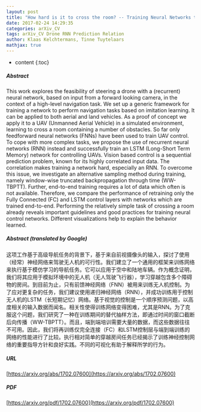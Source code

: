 ```yaml
---
layout: post
title: "How hard is it to cross the room? -- Training Neural Networks to steer a UAV"
date: 2017-02-24 14:29:35
categories: arXiv_CV
tags: arXiv_CV Drone RNN Prediction Relation
author: Klaas Kelchtermans, Tinne Tuytelaars
mathjax: true
---
```


* content
{:toc}

##### Abstract
This work explores the feasibility of steering a drone with a (recurrent) neural network, based on input from a forward looking camera, in the context of a high-level navigation task. We set up a generic framework for training a network to perform navigation tasks based on imitation learning. It can be applied to both aerial and land vehicles. As a proof of concept we apply it to a UAV (Unmanned Aerial Vehicle) in a simulated environment, learning to cross a room containing a number of obstacles. So far only feedforward neural networks (FNNs) have been used to train UAV control. To cope with more complex tasks, we propose the use of recurrent neural networks (RNN) instead and successfully train an LSTM (Long-Short Term Memory) network for controlling UAVs. Vision based control is a sequential prediction problem, known for its highly correlated input data. The correlation makes training a network hard, especially an RNN. To overcome this issue, we investigate an alternative sampling method during training, namely window-wise truncated backpropagation through time (WW-TBPTT). Further, end-to-end training requires a lot of data which often is not available. Therefore, we compare the performance of retraining only the Fully Connected (FC) and LSTM control layers with networks which are trained end-to-end. Performing the relatively simple task of crossing a room already reveals important guidelines and good practices for training neural control networks. Different visualizations help to explain the behavior learned.

##### Abstract (translated by Google)
这项工作基于高级导航任务的背景下，基于来自前视摄像头的输入，探讨了使用（经常）神经网络来驾驶无人机的可行性。我们建立了一个通用的框架来训练网络来执行基于模仿学习的导航任务。它可以应用于空中和陆地车辆。作为概念证明，我们将其应用于模拟环境中的无人机（无人驾驶飞行器），学习穿越包含多个障碍物的房间。到目前为止，只有前馈神经网络（FNN）被用来训练无人机控制。为了应对更复杂的任务，我们建议使用递归神经网络（RNN），并成功训练用于控制无人机的LSTM（长短期记忆）网络。基于视觉的控制是一个顺序预测问题，以高度相关的输入数据而闻名。相关性使得训练网络变得困难，尤其是RNN。为了克服这个问题，我们研究了一种在训练期间的替代抽样方法，即通过时间的窗口截断后向传播（WW-TBPTT）。而且，端到端培训需要大量的数据，而这些数据往往不可用。因此，我们将再训练仅完全连接（FC）和LSTM控制层与端到端训练的网络的性能进行了比较。执行相对简单的穿越房间任务已经揭示了训练神经控制网络的重要指导方针和良好实践。不同的可视化有助于解释所学的行为。

##### URL
[https://arxiv.org/abs/1702.07600](https://arxiv.org/abs/1702.07600)

##### PDF
[https://arxiv.org/pdf/1702.07600](https://arxiv.org/pdf/1702.07600)

